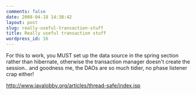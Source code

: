 ```yaml
---
comments: false
date: 2008-04-18 14:38:42
layout: post
slug: really-useful-transaction-stuff
title: Really useful transaction stuff
wordpress_id: 16
---
```


For this to work, you MUST set up the data source in the spring section rather than hibernate, otherwise the transaction manager doesn't create the session.. and goodness me, the DAOs are so much tidier, no phase listener crap either!

http://www.javalobby.org/articles/thread-safe/index.jsp
